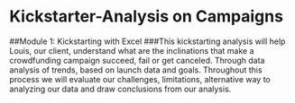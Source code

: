 # Kickstarter-Analysis on Campaigns
##Module 1: Kickstarting with Excel 
###This kickstarting analysis will help Louis, our client, understand what are the inclinations that make a crowdfunding campaign succeed, fail or get canceled. Through data analysis of trends, based on launch data and goals. Throughout this process we will evaluate our challenges, limitations, alternative way to analyzing our data and draw conclusions from our analysis.
